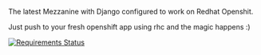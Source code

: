 The latest Mezzanine with Django configured to work on Redhat Openshit.

Just push to your fresh openshift app using rhc and the magic happens :)

[![Requirements Status](https://requires.io/bitbucket/radeksvarz/mezzanineopenshift/requirements.png?branch=master)](https://requires.io/bitbucket/radeksvarz/mezzanineopenshift/requirements/?branch=master)

